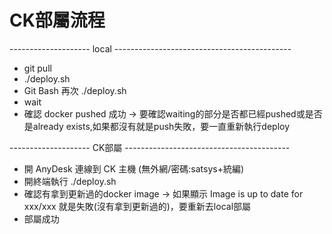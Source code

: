 # CK部屬流程

-------------------- local --------------------------------------------
- git pull
- ./deploy.sh
- Git Bash 再次 ./deploy.sh
- wait 
- 確認 docker pushed 成功 -> 要確認waiting的部分是否都已經pushed或是否是already exists,如果都沒有就是push失敗，要一直重新執行deploy

-------------------- CK部屬 -----------------------------------------
- 開 AnyDesk 連線到 CK 主機 (無外網/密碼:satsys+統編)
- 開終端執行 ./deploy.sh
- 確認有拿到更新過的docker image -> 如果顯示 Image is up to date for xxx/xxx 就是失敗(沒有拿到更新過的)，要重新去local部屬
- 部屬成功
